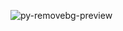 ![py-removebg-preview](https://github.com/user-attachments/assets/d8a36793-00fa-4495-b4b8-30420f4c939b)
